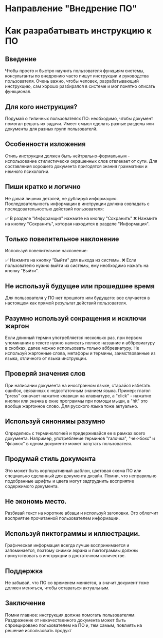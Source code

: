 # Направление "Внедрение ПО"

# Как разрабатывать инструкцию к ПО

## Введение

Чтобы просто и быстро научить пользователя функциям системы, консультанты по внедрению часто пишут инструкции и руководства пользователя. 
Очень важно, чтобы человек, разрабатывающий инструкцию, сам хорошо разбирался в системе и мог понятно описать функционал.

## Для кого инструкция?

Подумай о типичных пользователях ПО: необходимо, чтобы документ помогал решать их задачи.
Имеет смысл сделать разные разделы или документы для разных групп пользователй.

## Особенности изложения

Стиль инструкции должен быть нейтрально-формальным - использование стилистически окрашенных слов отвлекает от сути.
Для составления хорошего документа пригодятся знания грамматики и немного психологии.

## Пиши кратко и логично

Не давай лишних деталей, не дублируй информацию. Последовательность информации в инструкции должна совпадать с последовательностью действий пользователя:

✅ В разделе "Инфорамция" нажмите на кнопку "Сохранить"
❌ Нажмите на кнопку "Сохранить", которая находится в разделе "Информация".

## Только повелительное наклонение

Используй повелительное наклонение:

✅ Нажмите на кнопку "Выйти" для выхода из системы.
❌ Если пользователю нужно выйти из системы, ему необходимо нажать на кнопку "Выйти".

## Не используй будущее или прошедшее время

Для пользователя у ПО нет прошлого или будущего: все случается в настоящем как прямой результат действий пользователя.

## Разумно используй сокращения и исключи жаргон

Если длинный термин употребляется несколько раз, при первом упоминании в тексте нужно написать полное название и аббревиатуру в скобках, далее можно использовать только аббревиатуру.
Не используй жаргонные слова, метафоры и термины, заимствованные из языка, отличного от языка инструкции.

## Проверяй значения слов

При написании документа на иностранном языке, старайся избегать ошибок, связанных с недостаточным знанием языка.
Пример: глагол "press" означает нажатие клавиши на клавиатуре, а "click" - нажатие кнопки или значка в окне программы при помощи мыши, а "hit" это вообще жаргонное слово. 
Для русского языка тоже актуально.

## Используй синонимы разумно
Определись с терминологией и придерживайся ее в рамках всего документа. 
Например, употребление терминов "галочка", "чек-бокс" и "флажок" в одном документе может запутать пользователя.

## Продумай стиль документа
Это может быть корпоративный шаблон, цветовая схема ПО или специально сделанный для документа дизайн. 
Помни, что неправильно подобранные шрифты и цвета могут задтруднить восприятие содержимого документа.

## Не экономь место.
Разбивай текст на короткие абзаци и используй заголовки. Это облегчит восприятие прочитанной пользователем информации.

## Используй пиктограммы и иллюстрации. 
Графическая информация всегда лучше воспринимается и запоминается, поэтому снимки экрана и пиктограммы должны присутствовать в инструкции в достаточном количестве.

## Поддержка
Не забывай, что ПО со временем меняется, а значит документ тоже должен меняться, чтобы оставаться актуальным.

## Заключение
Помни главное: инструкция должна помогать пользователям. Раздражение от некачественного документа может быть спроецировано пользователем на ПО и, тем самым, повлиять на решение использовать продукт